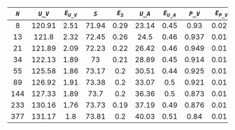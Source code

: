 ﻿| ***`N`*** | ***`U_V`*** | ***`E`<sub>`U_V`</sub>*** | ***`S`*** | ***`E`<sub>`S`</sub>*** | ***`U_A`*** | ***`E`<sub>`U_A`</sub>*** | ***`P_V`*** | ***`E`<sub>`P_V`</sub>*** | ***`P_A`*** | ***`E`<sub>`P_A`</sub>*** |
|:---------:|:-----------:|:-------------------------:|:---------:|:-----------------------:|:-----------:|:-------------------------:|:-----------:|:-------------------------:|:-----------:|:-------------------------:|
| 8         | 120.91      | 2.51                      | 71.94     | 0.29                    | 23.14       | 0.45                      | 0.93        | 0.021                     | 3.856       | 0.102                     |
| 13        | 121.8       | 2.32                      | 72.45     | 0.26                    | 24.5        | 0.46                      | 0.937       | 0.019                     | 3.538       | 0.08                      |
| 21        | 121.89      | 2.09                      | 72.23     | 0.22                    | 26.42       | 0.46                      | 0.949       | 0.017                     | 3.199       | 0.064                     |
| 34        | 122.13      | 1.89                      | 73        | 0.21                    | 28.89       | 0.45                      | 0.914       | 0.014                     | 2.877       | 0.054                     |
| 55        | 125.58      | 1.86                      | 73.17     | 0.2                     | 30.51       | 0.44                      | 0.925       | 0.014                     | 2.658       | 0.04                      |
| 89        | 126.92      | 1.91                      | 73.38     | 0.2                     | 33.07       | 0.5                       | 0.921       | 0.014                     | 2.487       | 0.04                      |
| 144       | 127.33      | 1.89                      | 73.7      | 0.2                     | 36.36       | 0.5                       | 0.873       | 0.013                     | 2.226       | 0.031                     |
| 233       | 130.16      | 1.76                      | 73.73     | 0.19                    | 37.19       | 0.49                      | 0.876       | 0.012                     | 2.161       | 0.029                     |
| 377       | 131.17      | 1.8                       | 73.81     | 0.2                     | 40.03       | 0.51                      | 0.84        | 0.011                     | 1.985       | 0.025                     |
